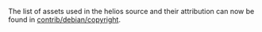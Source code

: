 The list of assets used in the helios source and their attribution can now be found in [contrib/debian/copyright](../contrib/debian/copyright).
